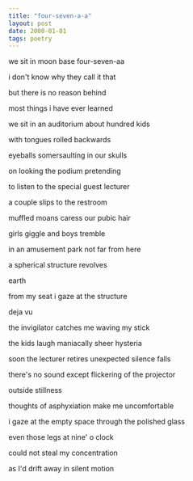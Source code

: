 ```yaml
---
title: "four-seven-a-a"
layout: post
date: 2000-01-01
tags: poetry
---
```



we sit in moon base four-seven-aa

i don't know why they call it that

but there is no reason behind

most things i have ever learned

we sit in an auditorium about hundred kids

with tongues rolled backwards

eyeballs somersaulting in our skulls

on looking the podium pretending

to listen to the special guest lecturer

a couple slips to the restroom

muffled moans caress our pubic hair

girls giggle and boys tremble

in an amusement park not far from here

a spherical structure revolves

earth

from my seat i gaze at the structure

deja vu

the invigilator catches me waving my stick

the kids laugh maniacally sheer hysteria

soon the lecturer retires unexpected silence falls

there's no sound except flickering of the projector

outside stillness

thoughts of asphyxiation make me uncomfortable

i gaze at the empty space through the polished glass

even those legs at nine' o clock

could not steal my concentration

as I'd drift away in silent motion
